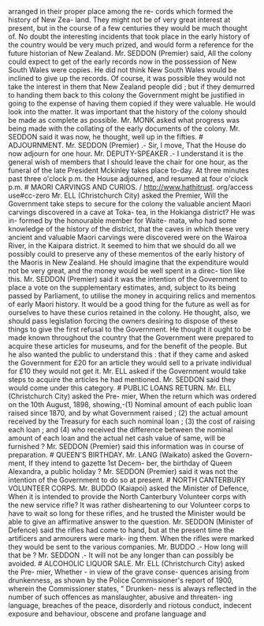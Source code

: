 arranged in their proper place among the re- cords which formed the history of New Zea- land. They might not be of very great interest at present, but in the course of a few centuries they would be much thought of. No doubt the interesting incidents that took place in the early history of the country would be very much prized, and would form a reference for the future historian of New Zealand. Mr. SEDDON (Premier) said, All the colony could expect to get of the early records now in the possession of New South Wales were copies. He did not think New South Wales would be inclined to give up the records. Of course, it was possible they would not take the interest in them that New Zealand people did ; but if they demurred to handing them back to this colony the Government might be justified in going to the expense of having them copied if they were valuable. He would look into the matter. It was important that the history of the colony should be made as complete as possible. Mr. MONK asked what progress was being made with the collating of the early documents of the colony. Mr. SEDDON said it was now, he thought, well up in the fifties. # ADJOURNMENT. Mr. SEDDON (Premier) .- Sir, I move, That the House do now adjourn for one hour. Mr. DEPUTY-SPEAKER .- I understand it is the general wish of members that I should leave the chair for one hour, as the funeral of the late President Mckinley takes place to-day. At three minutes past three o'clock p.m. the House adjourned, and resumed at four o'clock p.m. # MAORI CARVINGS AND CURIOS. / http://www.hathitrust. org/access use#cc-zero Mr. ELL (Christchurch City) asked the Premier, Will the Government take steps to secure for the colony the valuable ancient Maori carvings discovered in a cave at Toka- tea, in the Hokianga district? He was in- formed by the honourable member for Waite- mata, who had some knowledge of the history of the district, that the caves in which these very ancient and valuable Maori carvings were discovered were on the Wairoa River, in the Kaipara district. It seemed to him that we should do all we possibly could to preserve any of these mementos of the early history of the Maoris in New Zealand. He should imagine that the expenditure would not be very great, and the money would be well spent in a direc- tion like this. Mr. SEDDON (Premier) said it was the intention of the Government to place a vote on the supplementary estimates, and, subject to its being passed by Parliament, to utilise the money in acquiring relics and mementos of early Maori history. It would be a good thing for the future as well as for ourselves to have these curios retained in the colony. He thought, also, we should pass legislation forcing the owners desiring to dispose of these things to give the first refusal to the Government. He thought it ought to be made known throughout the country that the Government were prepared to acquire these articles for museums, and for the benefit of the people. But he also wanted the public to understand this : that if they came and asked the Government for £20 for an article they would sell to a private individual for £10 they would not get it. Mr. ELL asked if the Government would take steps to acquire the articles he had mentioned. Mr. SEDDON said they would come under this category. # PUBLIC LOANS RETURN. Mr. ELL (Christchurch City) asked the Pre- mier, When the return which was ordered on the 10th August, 1898, showing,-(1) Nominal amount of each public loan raised since 1870, and by what Government raised ; (2) the actual amount received by the Treasury for each such nominal loan ; (3) the cost of raising each loan ; and (4) who received the difference between the nominal amount of each loan and the actual net cash value of same, will be furnished ? Mr. SEDDON (Premier) said this information was in course of preparation. # QUEEN'S BIRTHDAY. Mr. LANG (Waikato) asked the Govern- ment, If they intend to gazette 1st Decem- ber, the birthday of Queen Alexandra, a public holiday ? Mr. SEDDON (Premier) said it was not the intention of the Government to do so at present. # NORTH CANTERBURY VOLUNTEER CORPS. Mr. BUDDO (Kaiapoi) asked the Minister of Defence, When it is intended to provide the North Canterbury Volunteer corps with the new service rifle? It was rather disheartening to our Volunteer corps to have to wait so long for these rifles, and he trusted the Minister would be able to give an affirmative answer to the question. Mr. SEDDON (Minister of Defence) said the rifles had come to hand, but at the present time the artificers and armourers were mark- ing them. When the rifles were marked they would be sent to the various companies. Mr. BUDDO .- How long will that be ? Mr. SEDDON .- It will not be any longer than can possibly be avoided. # ALCOHOLIC LIQUOR SALE. Mr. ELL (Christchurch City) asked the Pre- mier, Whether - in view of the grave conse- quences arising from drunkenness, as shown by the Police Commissioner's report of 1900, wherein the Commissioner states, " Drunken- ness is always reflected in the number of such offences as manslaughter, abusive and threaten- ing language, breaches of the peace, disorderly and riotous conduct, indecent exposure and behaviour, obscene and profane language and 